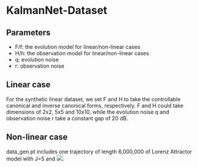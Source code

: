 # KalmanNet-Dataset

## Parameters

* F/f: the evolution model for linear/non-linear cases
* H/h: the observation model for linear/non-linear cases
* q: evolution noise
* r: observation noise

## Linear case

For the synthetic linear dataset, we set F and H to take the controllable canonical and inverse canonical forms, respectively. F and H could take dimensions of 2x2, 5x5 and 10x10, while the evolution noise q and observation noise r take a constant gap of 20 dB.

## Non-linear case

data_gen.pt includes one trajectory of length 6,000,000 of Lorenz Attractor model with J=5 and <img src="https://latex.codecogs.com/gif.latex?\Delta t = 10^{-5}" />. 

